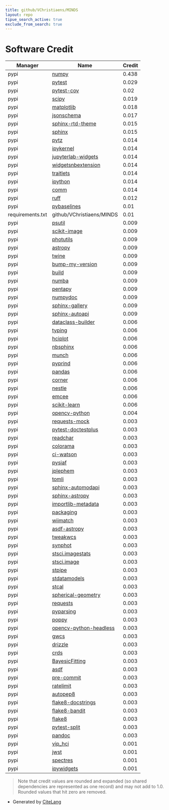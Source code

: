 ```yaml
---
title: github/VChristiaens/MINDS
layout: repo
tipue_search_active: true
exclude_from_search: true
---
```

# Software Credit

|Manager|Name|Credit|
|-------|----|------|
|pypi|[numpy](https://pypi.org/project/numpy)|0.438|
|pypi|[pytest](https://pypi.org/project/pytest)|0.029|
|pypi|[pytest-cov](https://pypi.org/project/pytest-cov)|0.02|
|pypi|[scipy](https://www.scipy.org)|0.019|
|pypi|[matplotlib](https://pypi.org/project/matplotlib)|0.018|
|pypi|[jsonschema](https://pypi.org/project/jsonschema)|0.017|
|pypi|[sphinx-rtd-theme](https://github.com/readthedocs/sphinx_rtd_theme)|0.015|
|pypi|[sphinx](https://pypi.org/project/sphinx)|0.015|
|pypi|[pytz](https://pypi.org/project/pytz)|0.014|
|pypi|[ipykernel](https://pypi.org/project/ipykernel)|0.014|
|pypi|[jupyterlab-widgets](https://pypi.org/project/jupyterlab-widgets)|0.014|
|pypi|[widgetsnbextension](https://pypi.org/project/widgetsnbextension)|0.014|
|pypi|[traitlets](https://pypi.org/project/traitlets)|0.014|
|pypi|[ipython](https://pypi.org/project/ipython)|0.014|
|pypi|[comm](https://pypi.org/project/comm)|0.014|
|pypi|[ruff](https://pypi.org/project/ruff)|0.012|
|pypi|[pybaselines](https://github.com/derb12/pybaselines)|0.01|
|requirements.txt|github/VChristiaens/MINDS|0.01|
|pypi|[psutil](https://pypi.org/project/psutil)|0.009|
|pypi|[scikit-image](https://pypi.org/project/scikit-image)|0.009|
|pypi|[photutils](https://pypi.org/project/photutils)|0.009|
|pypi|[astropy](https://pypi.org/project/astropy)|0.009|
|pypi|[twine](https://pypi.org/project/twine)|0.009|
|pypi|[bump-my-version](https://pypi.org/project/bump-my-version)|0.009|
|pypi|[build](https://pypi.org/project/build)|0.009|
|pypi|[numba](https://pypi.org/project/numba)|0.009|
|pypi|[pentapy](https://pypi.org/project/pentapy)|0.009|
|pypi|[numpydoc](https://pypi.org/project/numpydoc)|0.009|
|pypi|[sphinx-gallery](https://pypi.org/project/sphinx-gallery)|0.009|
|pypi|[sphinx-autoapi](https://pypi.org/project/sphinx-autoapi)|0.009|
|pypi|[dataclass-builder](https://pypi.org/project/dataclass-builder)|0.006|
|pypi|[typing](https://pypi.org/project/typing)|0.006|
|pypi|[hciplot](https://pypi.org/project/hciplot)|0.006|
|pypi|[nbsphinx](https://pypi.org/project/nbsphinx)|0.006|
|pypi|[munch](https://pypi.org/project/munch)|0.006|
|pypi|[pyprind](https://pypi.org/project/pyprind)|0.006|
|pypi|[pandas](https://pypi.org/project/pandas)|0.006|
|pypi|[corner](https://pypi.org/project/corner)|0.006|
|pypi|[nestle](https://pypi.org/project/nestle)|0.006|
|pypi|[emcee](https://pypi.org/project/emcee)|0.006|
|pypi|[scikit-learn](https://pypi.org/project/scikit-learn)|0.006|
|pypi|[opencv-python](https://github.com/skvark/opencv-python)|0.004|
|pypi|[requests-mock](https://pypi.org/project/requests-mock)|0.003|
|pypi|[pytest-doctestplus](https://pypi.org/project/pytest-doctestplus)|0.003|
|pypi|[readchar](https://pypi.org/project/readchar)|0.003|
|pypi|[colorama](https://pypi.org/project/colorama)|0.003|
|pypi|[ci-watson](https://pypi.org/project/ci-watson)|0.003|
|pypi|[pysiaf](https://pypi.org/project/pysiaf)|0.003|
|pypi|[jplephem](https://pypi.org/project/jplephem)|0.003|
|pypi|[tomli](https://pypi.org/project/tomli)|0.003|
|pypi|[sphinx-automodapi](https://pypi.org/project/sphinx-automodapi)|0.003|
|pypi|[sphinx-astropy](https://pypi.org/project/sphinx-astropy)|0.003|
|pypi|[importlib-metadata](https://pypi.org/project/importlib-metadata)|0.003|
|pypi|[packaging](https://pypi.org/project/packaging)|0.003|
|pypi|[wiimatch](https://pypi.org/project/wiimatch)|0.003|
|pypi|[asdf-astropy](https://pypi.org/project/asdf-astropy)|0.003|
|pypi|[tweakwcs](https://pypi.org/project/tweakwcs)|0.003|
|pypi|[synphot](https://pypi.org/project/synphot)|0.003|
|pypi|[stsci.imagestats](https://pypi.org/project/stsci.imagestats)|0.003|
|pypi|[stsci.image](https://pypi.org/project/stsci.image)|0.003|
|pypi|[stpipe](https://pypi.org/project/stpipe)|0.003|
|pypi|[stdatamodels](https://pypi.org/project/stdatamodels)|0.003|
|pypi|[stcal](https://pypi.org/project/stcal)|0.003|
|pypi|[spherical-geometry](https://pypi.org/project/spherical-geometry)|0.003|
|pypi|[requests](https://pypi.org/project/requests)|0.003|
|pypi|[pyparsing](https://pypi.org/project/pyparsing)|0.003|
|pypi|[poppy](https://pypi.org/project/poppy)|0.003|
|pypi|[opencv-python-headless](https://pypi.org/project/opencv-python-headless)|0.003|
|pypi|[gwcs](https://pypi.org/project/gwcs)|0.003|
|pypi|[drizzle](https://pypi.org/project/drizzle)|0.003|
|pypi|[crds](https://pypi.org/project/crds)|0.003|
|pypi|[BayesicFitting](https://pypi.org/project/BayesicFitting)|0.003|
|pypi|[asdf](https://pypi.org/project/asdf)|0.003|
|pypi|[pre-commit](https://github.com/pre-commit/pre-commit)|0.003|
|pypi|[ratelimit](https://pypi.org/project/ratelimit)|0.003|
|pypi|[autopep8](https://pypi.org/project/autopep8)|0.003|
|pypi|[flake8-docstrings](https://pypi.org/project/flake8-docstrings)|0.003|
|pypi|[flake8-bandit](https://pypi.org/project/flake8-bandit)|0.003|
|pypi|[flake8](https://pypi.org/project/flake8)|0.003|
|pypi|[pytest-split](https://pypi.org/project/pytest-split)|0.003|
|pypi|[pandoc](https://pypi.org/project/pandoc)|0.003|
|pypi|[vip_hci](https://github.com/vortex-exoplanet/VIP)|0.001|
|pypi|[jwst](https://github.com/spacetelescope/jwst)|0.001|
|pypi|[spectres](https://spectres.readthedocs.io)|0.001|
|pypi|[ipywidgets](http://jupyter.org)|0.001|


> Note that credit values are rounded and expanded (so shared dependencies are represented as one record) and may not add to 1.0. Rounded values that hit zero are removed.


- Generated by [CiteLang](https://github.com/vsoch/citelang)
